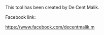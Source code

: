 This tool has been created by De Cent Malik.

Facebook link:

https://www.facebook.com/decentmalik.m
